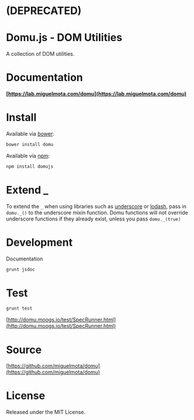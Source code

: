 # (DEPRECATED)

# Domu.js - DOM Utilities

A collection of DOM utilities.

# Documentation

**[https://lab.miguelmota.com/domu](https://lab.miguelmota.com/domu)**

# Install

Available via [bower](http://bower.io/):

```bash
bower install domu
```

Available via [npm](https://www.npmjs.org/package/domujs):

```bash
npm install domujs
```

# Extend _

To extend the `_` when using libraries such as [underscore](http://underscorejs.org/) or [lodash](http://lodash.com/), pass in `domu._()` to the underscore mixin function. Domu functions will not override underscore functions if they already exist, unless you pass `domu._(true)`

# Development

Documentation

```bash
grunt jsdoc
```

# Test

```bash
grunt test
```

[http://domu.moogs.io/test/SpecRunner.html](http://domu.moogs.io/test/SpecRunner.html)

# Source

[https://github.com/miguelmota/domu](https://github.com/miguelmota/domu)

# License

Released under the MIT License.
